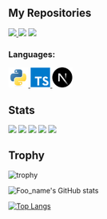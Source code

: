 ## My Repositories

<p align="left">
  <a href="https://github.com/uta-s-dao">
    <img height="20" src="https://komarev.com/ghpvc/?username=Tsubasa-2005" />
  </a>
<a href="https://github.com/uta-s-dao/OpenLive"><img src="https://img.shields.io/badge/HP-Openlive-blue"/></a>
<a href="https://github.com/uta-s-dao/x-post-analyzer"><img src="https://img.shields.io/badge/HP-x post analyzer-blue"/></a>
</p>

<h3 align="left">Languages:</h3>
<p align="left">
  <a href="https://www.python.org" target="_blank" rel="noreferrer"> <img src="https://raw.githubusercontent.com/devicons/devicon/master/icons/python/python-original.svg" alt="python" width="40" height="40"/> </a>
  <a href="https://typescript.org" target="_blank" rel="noreferrer"> <img src="https://raw.githubusercontent.com/devicons/devicon/master/icons/typescript/typescript-original.svg" alt="typescript" width="40" height="40"/> </a>
  <a href="https://nextjs.org/" target="_blank" rel="noreferrer"><img src="https://raw.githubusercontent.com/devicons/devicon/master/icons/nextjs/nextjs-original.svg" alt="Next.js" width="40" height="40"/></a>
</p>

## Stats

![](http://github-profile-summary-cards.vercel.app/api/cards/stats?username=uta-s-dao&theme=gruvbox)
![](http://github-profile-summary-cards.vercel.app/api/cards/productive-time?username=uta-s-dao&theme=gruvbox&utcOffset=9)
![](http://github-profile-summary-cards.vercel.app/api/cards/repos-per-language?username=uta-s-dao&theme=gruvbox)
![](http://github-profile-summary-cards.vercel.app/api/cards/most-commit-language?username=uta-s-dao&theme=gruvbox)
![](http://github-profile-summary-cards.vercel.app/api/cards/profile-details?username=uta-s-dao&theme=gruvbox)

## Trophy
![trophy](https://github-profile-trophy.vercel.app/?username=uta-s-dao&theme=gruvbox)

![Foo_name's GitHub stats](https://github-readme-stats.vercel.app/api?username=uta-s-dao&show_icons=true&theme=vue-dark)

[![Top Langs](https://github-readme-stats.vercel.app/api/top-langs/?username=uta-s-dao&layout=compact&theme=vue-dark)](https://github.com/anuraghazra/github-readme-stats)







<!--
**Tsubasa-2005/Tsubasa-2005** is a ✨ _special_ ✨ repository because its `README.md` (this file) appears on your GitHub profile.

Here are some ideas to get you started:

- 🔭 I’m currently working on ...
- 🌱 I’m currently learning ...
- 👯 I’m looking to collaborate on ...
- 🤔 I’m looking for help with ...
- 💬 Ask me about ...
- 📫 How to reach me: ...
- 😄 Pronouns: ...
- ⚡ Fun fact: ...
-->
